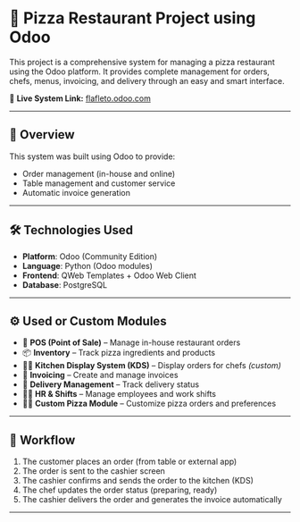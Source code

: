 # 🍕 Pizza Restaurant Project using Odoo

This project is a comprehensive system for managing a pizza restaurant using the Odoo platform. It provides complete management for orders, chefs, menus, invoicing, and delivery through an easy and smart interface.

🔗 **Live System Link:** [flafleto.odoo.com](https://pizzatubaza.odoo.com/)

---

## 📌 Overview

This system was built using Odoo to provide:

- Order management (in-house and online)
- Table management and customer service
- Automatic invoice generation

---

## 🛠️ Technologies Used

- **Platform**: Odoo (Community Edition)
- **Language**: Python (Odoo modules)
- **Frontend**: QWeb Templates + Odoo Web Client
- **Database**: PostgreSQL

---

## ⚙️ Used or Custom Modules

- 🍕 **POS (Point of Sale)** – Manage in-house restaurant orders  
- 📦 **Inventory** – Track pizza ingredients and products  
- 👨‍🍳 **Kitchen Display System (KDS)** – Display orders for chefs *(custom)*  
- 🧾 **Invoicing** – Create and manage invoices  
- 🚚 **Delivery Management** – Track delivery status  
- 🧑‍🍳 **HR & Shifts** – Manage employees and work shifts  
- 🧑‍💻 **Custom Pizza Module** – Customize pizza orders and preferences  

---

## 🔄 Workflow

1. The customer places an order (from table or external app)  
2. The order is sent to the cashier screen  
3. The cashier confirms and sends the order to the kitchen (KDS)  
4. The chef updates the order status (preparing, ready)  
5. The cashier delivers the order and generates the invoice automatically  

---

